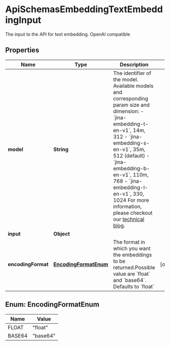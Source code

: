 

# ApiSchemasEmbeddingTextEmbeddingInput

The input to the API for text embedding. OpenAI compatible

## Properties

| Name | Type | Description | Notes |
|------------ | ------------- | ------------- | -------------|
|**model** | **String** | The identifier of the model.  Available models and corresponding param size and dimension: - &#x60;jina-embedding-t-en-v1&#x60;, 14m, 312 - &#x60;jina-embedding-s-en-v1&#x60;, 35m, 512 (default) - &#x60;jina-embedding-b-en-v1&#x60;, 110m, 768 - &#x60;jina-embedding-l-en-v1&#x60;, 330, 1024  For more information, please checkout our [technical blog](https://arxiv.org/abs/2307.11224).  |  |
|**input** | **Object** |  |  |
|**encodingFormat** | [**EncodingFormatEnum**](#EncodingFormatEnum) | The format in which you want the embeddings to be returned.Possible value are &#x60;float&#x60; and &#x60;base64&#x60;. Defaults to &#x60;float&#x60; |  [optional] |



## Enum: EncodingFormatEnum

| Name | Value |
|---- | -----|
| FLOAT | &quot;float&quot; |
| BASE64 | &quot;base64&quot; |



